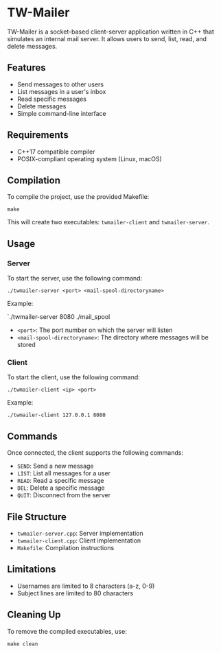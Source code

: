 # TW-Mailer

TW-Mailer is a socket-based client-server application written in C++ that simulates an internal mail server. It allows users to send, list, read, and delete messages.

## Features

- Send messages to other users
- List messages in a user's inbox
- Read specific messages
- Delete messages
- Simple command-line interface

## Requirements

- C++17 compatible compiler
- POSIX-compliant operating system (Linux, macOS)

## Compilation

To compile the project, use the provided Makefile:

`make`

This will create two executables: `twmailer-client` and `twmailer-server`.

## Usage

### Server

To start the server, use the following command:

`./twmailer-server <port> <mail-spool-directoryname>`

Example:

`./twmailer-server 8080 ./mail_spool

- `<port>`: The port number on which the server will listen
- `<mail-spool-directoryname>`: The directory where messages will be stored


### Client

To start the client, use the following command:

`./twmailer-client <ip> <port>`

Example:

`./twmailer-client 127.0.0.1 8080`

## Commands

Once connected, the client supports the following commands:

- `SEND`: Send a new message
- `LIST`: List all messages for a user
- `READ`: Read a specific message
- `DEL`: Delete a specific message
- `QUIT`: Disconnect from the server

## File Structure

- `twmailer-server.cpp`: Server implementation
- `twmailer-client.cpp`: Client implementation
- `Makefile`: Compilation instructions

## Limitations

- Usernames are limited to 8 characters (a-z, 0-9)
- Subject lines are limited to 80 characters

## Cleaning Up

To remove the compiled executables, use:

`make clean`
